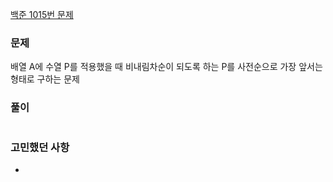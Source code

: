 [백준 1015번 문제](https://www.acmicpc.net/problem/1015)

### 문제
배열 A에 수열 P를 적용했을 때 비내림차순이 되도록 하는 P를 사전순으로 가장 앞서는 형태로 구하는 문제

### 풀이

```

```


### 고민했던 사항
- 
